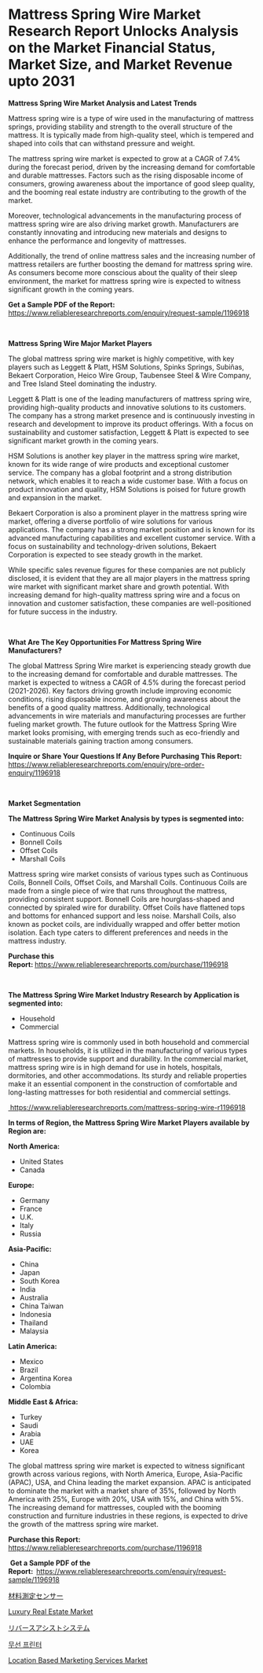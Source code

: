 <p><h1>Mattress Spring Wire Market Research Report Unlocks Analysis on the Market Financial Status, Market Size, and Market Revenue upto 2031</h1></p><p><strong>Mattress Spring Wire Market Analysis and Latest Trends</strong></p>
<p><p>Mattress spring wire is a type of wire used in the manufacturing of mattress springs, providing stability and strength to the overall structure of the mattress. It is typically made from high-quality steel, which is tempered and shaped into coils that can withstand pressure and weight.</p><p>The mattress spring wire market is expected to grow at a CAGR of 7.4% during the forecast period, driven by the increasing demand for comfortable and durable mattresses. Factors such as the rising disposable income of consumers, growing awareness about the importance of good sleep quality, and the booming real estate industry are contributing to the growth of the market.</p><p>Moreover, technological advancements in the manufacturing process of mattress spring wire are also driving market growth. Manufacturers are constantly innovating and introducing new materials and designs to enhance the performance and longevity of mattresses.</p><p>Additionally, the trend of online mattress sales and the increasing number of mattress retailers are further boosting the demand for mattress spring wire. As consumers become more conscious about the quality of their sleep environment, the market for mattress spring wire is expected to witness significant growth in the coming years.</p></p>
<p><strong>Get a Sample PDF of the Report:&nbsp;</strong> <a href="https://www.reliableresearchreports.com/enquiry/request-sample/1196918">https://www.reliableresearchreports.com/enquiry/request-sample/1196918</a></p>
<p>&nbsp;</p>
<p><strong>Mattress Spring Wire Major Market Players</strong></p>
<p><p>The global mattress spring wire market is highly competitive, with key players such as Leggett & Platt, HSM Solutions, Spinks Springs, Subiñas, Bekaert Corporation, Heico Wire Group, Taubensee Steel & Wire Company, and Tree Island Steel dominating the industry. </p><p>Leggett & Platt is one of the leading manufacturers of mattress spring wire, providing high-quality products and innovative solutions to its customers. The company has a strong market presence and is continuously investing in research and development to improve its product offerings. With a focus on sustainability and customer satisfaction, Leggett & Platt is expected to see significant market growth in the coming years.</p><p>HSM Solutions is another key player in the mattress spring wire market, known for its wide range of wire products and exceptional customer service. The company has a global footprint and a strong distribution network, which enables it to reach a wide customer base. With a focus on product innovation and quality, HSM Solutions is poised for future growth and expansion in the market.</p><p>Bekaert Corporation is also a prominent player in the mattress spring wire market, offering a diverse portfolio of wire solutions for various applications. The company has a strong market position and is known for its advanced manufacturing capabilities and excellent customer service. With a focus on sustainability and technology-driven solutions, Bekaert Corporation is expected to see steady growth in the market.</p><p>While specific sales revenue figures for these companies are not publicly disclosed, it is evident that they are all major players in the mattress spring wire market with significant market share and growth potential. With increasing demand for high-quality mattress spring wire and a focus on innovation and customer satisfaction, these companies are well-positioned for future success in the industry.</p></p>
<p>&nbsp;</p>
<p><strong>What Are The Key Opportunities For Mattress Spring Wire Manufacturers?</strong></p>
<p><p>The global Mattress Spring Wire market is experiencing steady growth due to the increasing demand for comfortable and durable mattresses. The market is expected to witness a CAGR of 4.5% during the forecast period (2021-2026). Key factors driving growth include improving economic conditions, rising disposable income, and growing awareness about the benefits of a good quality mattress. Additionally, technological advancements in wire materials and manufacturing processes are further fueling market growth. The future outlook for the Mattress Spring Wire market looks promising, with emerging trends such as eco-friendly and sustainable materials gaining traction among consumers.</p></p>
<p><strong>Inquire or Share Your Questions If Any Before Purchasing This Report:</strong> <a href="https://www.reliableresearchreports.com/enquiry/pre-order-enquiry/1196918">https://www.reliableresearchreports.com/enquiry/pre-order-enquiry/1196918</a></p>
<p>&nbsp;</p>
<p><strong>Market Segmentation</strong></p>
<p><strong>The Mattress Spring Wire Market Analysis by types is segmented into:</strong></p>
<p><ul><li>Continuous Coils</li><li>Bonnell Coils</li><li>Offset Coils</li><li>Marshall Coils</li></ul></p>
<p><p>Mattress spring wire market consists of various types such as Continuous Coils, Bonnell Coils, Offset Coils, and Marshall Coils. Continuous Coils are made from a single piece of wire that runs throughout the mattress, providing consistent support. Bonnell Coils are hourglass-shaped and connected by spiraled wire for durability. Offset Coils have flattened tops and bottoms for enhanced support and less noise. Marshall Coils, also known as pocket coils, are individually wrapped and offer better motion isolation. Each type caters to different preferences and needs in the mattress industry.</p></p>
<p><strong>Purchase this Report:&nbsp;</strong><a href="https://www.reliableresearchreports.com/purchase/1196918">https://www.reliableresearchreports.com/purchase/1196918</a></p>
<p>&nbsp;</p>
<p><strong>The Mattress Spring Wire Market Industry Research by Application is segmented into:</strong></p>
<p><ul><li>Household</li><li>Commercial</li></ul></p>
<p><p>Mattress spring wire is commonly used in both household and commercial markets. In households, it is utilized in the manufacturing of various types of mattresses to provide support and durability. In the commercial market, mattress spring wire is in high demand for use in hotels, hospitals, dormitories, and other accommodations. Its sturdy and reliable properties make it an essential component in the construction of comfortable and long-lasting mattresses for both residential and commercial settings.</p></p>
<p><a href="https://www.reliableresearchreports.com/mattress-spring-wire-r1196918">&nbsp;https://www.reliableresearchreports.com/mattress-spring-wire-r1196918</a></p>
<p><strong>In terms of Region, the Mattress Spring Wire Market Players available by Region are:</strong></p>
<p>
    <p> <strong> North America: </strong>
        <ul>
            <li>United States</li>
            <li>Canada</li>
        </ul>
        </p> 
    <p> <strong> Europe: </strong>
        <ul>
            <li>Germany</li>
            <li>France</li>
            <li>U.K.</li>
            <li>Italy</li>
            <li>Russia</li>
        </ul>
        </p> 
    <p> <strong> Asia-Pacific: </strong>
        <ul>
            <li>China</li>
            <li>Japan</li>
            <li>South Korea</li>
            <li>India</li>
            <li>Australia</li>
            <li>China Taiwan</li>
            <li>Indonesia</li>
            <li>Thailand</li>
            <li>Malaysia</li>
        </ul>
        </p> 
    <p> <strong> Latin America: </strong>
        <ul>
            <li>Mexico</li>
            <li>Brazil</li>
            <li>Argentina Korea</li>
            <li>Colombia</li>
        </ul>
        </p> 
    <p> <strong> Middle East & Africa: </strong>
        <ul>
            <li>Turkey</li>
            <li>Saudi</li>
            <li>Arabia</li>
            <li>UAE</li>
            <li>Korea</li>
        </ul>
    </p>
    </p>
<p><p>The global mattress spring wire market is expected to witness significant growth across various regions, with North America, Europe, Asia-Pacific (APAC), USA, and China leading the market expansion. APAC is anticipated to dominate the market with a market share of 35%, followed by North America with 25%, Europe with 20%, USA with 15%, and China with 5%. The increasing demand for mattresses, coupled with the booming construction and furniture industries in these regions, is expected to drive the growth of the mattress spring wire market.</p></p>
<p><strong>Purchase this Report: </strong><a href="https://www.reliableresearchreports.com/purchase/1196918">https://www.reliableresearchreports.com/purchase/1196918</a></p>
<p>&nbsp;<strong>Get a Sample PDF of the Report:&nbsp;&nbsp;</strong><a href="https://www.reliableresearchreports.com/enquiry/request-sample/1196918">https://www.reliableresearchreports.com/enquiry/request-sample/1196918</a></p>
<p><strong></strong></p>
<p><p><a href="https://github.com/SantosDicki04/Market-Research-Report-List-2/blob/main/8682600111710.md">材料測定センサー</a></p><p><a href="https://github.com/lukmanduiky01/Market-Research-Report-List-1/blob/main/luxury-real-estate-market.md">Luxury Real Estate Market</a></p><p><a href="https://github.com/alyle7648/Market-Research-Report-List-2/blob/main/3847358111711.md">リバースアシストシステム</a></p><p><a href="https://github.com/muchswr/Market-Research-Report-List-1/blob/main/9111614129513.md">무선 프린터</a></p><p><a href="https://github.com/Gilanghao0/Market-Research-Report-List-1/blob/main/location-based-marketing-services-market.md">Location Based Marketing Services Market</a></p></p>
